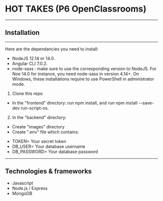 # HOT TAKES (P6 OpenClassrooms)
***
## Installation
***
Here are the dependancies you need to install:

* NodeJS 12.14 or 14.0.
* Angular CLI 7.0.2.
* node-sass : make sure to use the corresponding version to NodeJS. For Noe 14.0 for instance, you need node-sass in version 4.14+.
On Windows, these installations require to use PowerShell in administrator mode.

1. Clone this repo

* In the "frontend" directory: run npm install, and run npm install --save-dev run-script-os.

2. In the "backend" directory:
* Create "images" directory
* Create ".env" file which contains:
- TOKEN= Your secret token
- DB_USER= Your database username
-  DB_PASSWORD= Your database password
***
## Technologies & frameworks
* Javascript
* Node.js / Express
* MongoDB



